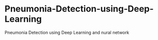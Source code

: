 # Pneumonia-Detection-using-Deep-Learning
Pneumonia Detection using Deep Learning  and nural network 
